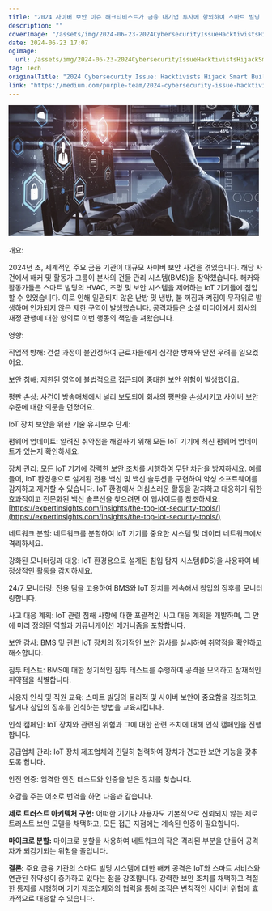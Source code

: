 ```yaml
---
title: "2024 사이버 보안 이슈 해크티비스트가 금융 대기업 투자에 항의하여 스마트 빌딩 시스템 장악"
description: ""
coverImage: "/assets/img/2024-06-23-2024CybersecurityIssueHacktivistsHijackSmartBuildingSystemsinProtestofFinancialGiantsInvestments_0.png"
date: 2024-06-23 17:07
ogImage: 
  url: /assets/img/2024-06-23-2024CybersecurityIssueHacktivistsHijackSmartBuildingSystemsinProtestofFinancialGiantsInvestments_0.png
tag: Tech
originalTitle: "2024 Cybersecurity Issue: Hacktivists Hijack Smart Building Systems in Protest of Financial Giant’s Investments"
link: "https://medium.com/purple-team/2024-cybersecurity-issue-hacktivists-hijack-smart-building-systems-in-protest-of-financial-giants-55cbb2c48ca9"
---
```



![그림](/assets/img/2024-06-23-2024CybersecurityIssueHacktivistsHijackSmartBuildingSystemsinProtestofFinancialGiantsInvestments_0.png)

개요:

2024년 초, 세계적인 주요 금융 기관이 대규모 사이버 보안 사건을 겪었습니다. 해당 사건에서 해커 및 활동가 그룹이 본사의 건물 관리 시스템(BMS)을 장악했습니다. 해커와 활동가들은 스마트 빌딩의 HVAC, 조명 및 보안 시스템을 제어하는 IoT 기기들에 침입할 수 있었습니다. 이로 인해 일관되지 않은 난방 및 냉방, 불 꺼짐과 켜짐이 무작위로 발생하며 인가되지 않은 제한 구역이 발생했습니다. 공격자들은 소셜 미디어에서 회사의 재정 관행에 대한 항의로 이번 행동의 책임을 져왔습니다.

영향:

<div class="content-ad"></div>

직업적 방해: 건설 과정이 불안정하여 근로자들에게 심각한 방해와 안전 우려를 일으켰어요.

보안 침해: 제한된 영역에 불법적으로 접근되어 중대한 보안 위험이 발생했어요.

평판 손상: 사건이 방송매체에서 널리 보도되어 회사의 평판을 손상시키고 사이버 보안 수준에 대한 의문을 던졌어요.

IoT 장치 보안을 위한 기술 유지보수 단계:

<div class="content-ad"></div>

펌웨어 업데이트: 알려진 취약점을 해결하기 위해 모든 IoT 기기에 최신 펌웨어 업데이트가 있는지 확인하세요.

장치 관리: 모든 IoT 기기에 강력한 보안 조치를 시행하여 무단 차단을 방지하세요. 예를 들어, IoT 환경용으로 설계된 전용 백신 및 백신 솔루션을 구현하여 악성 소프트웨어를 감지하고 제거할 수 있습니다. IoT 환경에서 의심스러운 활동을 감지하고 대응하기 위한 효과적이고 전문화된 백신 솔루션을 찾으려면 이 웹사이트를 참조하세요: [https://expertinsights.com/insights/the-top-iot-security-tools/](https://expertinsights.com/insights/the-top-iot-security-tools/)

네트워크 분할: 네트워크를 분할하여 IoT 기기를 중요한 시스템 및 데이터 네트워크에서 격리하세요.

강화된 모니터링과 대응: IoT 환경용으로 설계된 침입 탐지 시스템(IDS)을 사용하여 비정상적인 활동을 감지하세요.

<div class="content-ad"></div>

24/7 모니터링: 전용 팀을 고용하여 BMS와 IoT 장치를 계속해서 침입의 징후를 모니터링합니다.

사고 대응 계획: IoT 관련 침해 사항에 대한 포괄적인 사고 대응 계획을 개발하며, 그 안에 미리 정의된 역할과 커뮤니케이션 메커니즘을 포함합니다.

보안 감사: BMS 및 관련 IoT 장치의 정기적인 보안 감사를 실시하여 취약점을 확인하고 해소합니다.

침투 테스트: BMS에 대한 정기적인 침투 테스트를 수행하여 공격을 모의하고 잠재적인 취약점을 식별합니다.

<div class="content-ad"></div>

사용자 인식 및 직원 교육: 스마트 빌딩의 물리적 및 사이버 보안이 중요함을 강조하고, 탈거나 침입의 징후를 인식하는 방법을 교육시킵니다.

인식 캠페인: IoT 장치와 관련된 위험과 그에 대한 관련 조치에 대해 인식 캠페인을 진행합니다.

공급업체 관리: IoT 장치 제조업체와 긴밀히 협력하여 장치가 견고한 보안 기능을 갖추도록 합니다.

안전 인증: 엄격한 안전 테스트와 인증을 받은 장치를 찾습니다.

<div class="content-ad"></div>

호감을 주는 어조로 번역을 하면 다음과 같습니다. 

**제로 트러스트 아키텍처 구현:**
어떠한 기기나 사용자도 기본적으로 신뢰되지 않는 제로 트러스트 보안 모델을 채택하고, 모든 접근 지점에는 계속된 인증이 필요합니다.

**마이크로 분할:**
마이크로 분할을 사용하여 네트워크의 작은 격리된 부분을 만들어 공격자가 되감기되는 위험을 줄입니다.

**결론:**
주요 금융 기관의 스마트 빌딩 시스템에 대한 해커 공격은 IoT와 스마트 서비스와 연관된 취약성이 증가하고 있다는 점을 강조합니다. 강력한 보안 조치를 채택하고 적절한 통제를 시행하며 기기 제조업체와의 협력을 통해 조직은 변칙적인 사이버 위협에 효과적으로 대응할 수 있습니다.